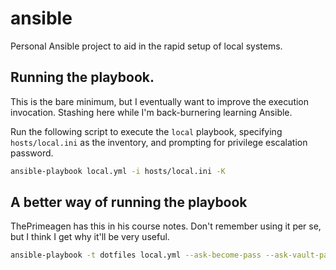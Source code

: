 # ansible
Personal Ansible project to aid in the rapid setup of local systems.

## Running the playbook.
This is the bare minimum, but I eventually want to improve the execution invocation. Stashing here while I'm back-burnering learning Ansible.

Run the following script to execute the `local` playbook, specifying `hosts/local.ini` as the inventory, and prompting for privilege escalation password.

```bash
ansible-playbook local.yml -i hosts/local.ini -K
```

## A better way of running the playbook

ThePrimeagen has this in his course notes. Don't remember using it per se, but I think I get why it'll be very useful.

```bash
ansible-playbook -t dotfiles local.yml --ask-become-pass --ask-vault-pass
```
